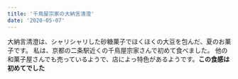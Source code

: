 ```yaml
---
title: '千鳥屋宗家の大納言清澄'
date: '2020-05-07'
---
```


大納言清澄は、シャリシャリした砂糖菓子でほくほくの大豆を包んだ、夏のお菓子です。
私は、京都の二条駅近くの千鳥屋宗家さんで初めて食べました。 他の和菓子屋さんでも売っているようで、店によっ特色があるようです。**この食感は初めてでした** 